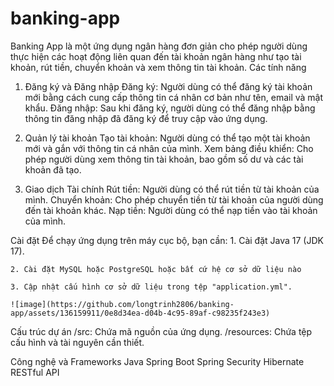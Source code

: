 # banking-app
Banking App là một ứng dụng ngân hàng đơn giản cho phép người dùng thực hiện các hoạt động liên quan đến tài khoản ngân hàng như tạo tài khoản, rút tiền, chuyển khoản và xem thông tin tài khoản.
Các tính năng

1. Đăng ký và Đăng nhập
  Đăng ký: Người dùng có thể đăng ký tài khoản mới bằng cách cung cấp thông tin cá nhân cơ bản như tên, email và mật khẩu.
  Đăng nhập: Sau khi đăng ký, người dùng có thể đăng nhập bằng thông tin đăng nhập đã đăng ký để truy cập vào ứng dụng.

2. Quản lý tài khoản
  Tạo tài khoản: Người dùng có thể tạo một tài khoản mới và gắn với thông tin cá nhân của mình.
  Xem bảng điều khiển: Cho phép người dùng xem thông tin tài khoản, bao gồm số dư và các tài khoản đã tạo.

3. Giao dịch Tài chính
  Rút tiền: Người dùng có thể rút tiền từ tài khoản của mình.
  Chuyển khoản: Cho phép chuyển tiền từ tài khoản của người dùng đến tài khoản khác.
  Nạp tiền: Người dùng có thể nạp tiền vào tài khoản của mình.

Cài đặt
Để chạy ứng dụng trên máy cục bộ, bạn cần:
    1. Cài đặt Java 17 (JDK 17).
    
    2. Cài đặt MySQL hoặc PostgreSQL hoặc bất cứ hệ cơ sở dữ liệu nào
    
    3. Cập nhật cấu hình cơ sở dữ liệu trong tệp "application.yml".
    
    ![image](https://github.com/longtrinh2806/banking-app/assets/136159911/0e8d34ea-d04b-4c95-89af-c98235f243e3)


Cấu trúc dự án
  /src: Chứa mã nguồn của ứng dụng.
  /resources: Chứa tệp cấu hình và tài nguyên cần thiết.


Công nghệ và Frameworks
  Java
  Spring Boot
  Spring Security
  Hibernate
  RESTful API
